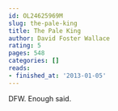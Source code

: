 ```yaml
---
id: OL24625969M
slug: the-pale-king
title: The Pale King
author: David Foster Wallace
rating: 5
pages: 548
categories: []
reads:
- finished_at: '2013-01-05'
---
```

DFW. Enough said.
